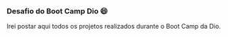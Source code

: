 ### Desafio do Boot Camp Dio :smile:

Irei postar aqui todos os projetos realizados durante o Boot Camp da Dio.

